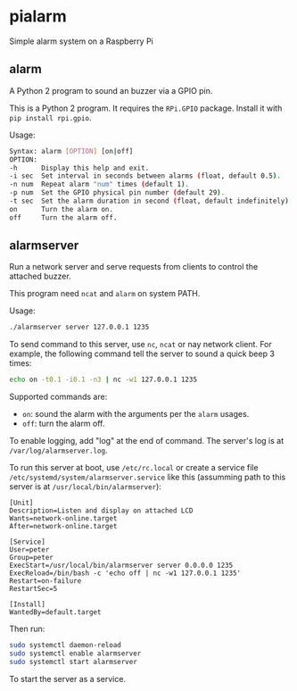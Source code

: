# pialarm
Simple alarm system on a Raspberry Pi

## alarm

A Python 2 program to sound an buzzer via a GPIO pin.

This is a Python 2 program. It requires the `RPi.GPIO` package. Install it with `pip install rpi.gpio`.

Usage: 

```sh
Syntax: alarm [OPTION] [on|off]
OPTION:
-h      Display this help and exit.
-i sec  Set interval in seconds between alarms (float, default 0.5).
-n num  Repeat alarm "num" times (default 1).
-p num  Set the GPIO physical pin number (default 29).
-t sec  Set the alarm duration in second (float, default indefinitely).
on      Turn the alarm on.
off     Turn the alarm off.
```

## alarmserver

Run a network server and serve requests from clients to control the attached buzzer.

This program need `ncat` and `alarm` on system PATH.

Usage:

```sh
./alarmserver server 127.0.0.1 1235
```

To send command to this server, use `nc`, `ncat` or nay network client. For example, the following command tell the server to sound a quick beep 3 times:

```sh
echo on -t0.1 -i0.1 -n3 | nc -w1 127.0.0.1 1235
```

Supported commands are:

- `on`: sound the alarm with the arguments per the `alarm` usages.
- `off`: turn the alarm off.

To enable logging, add "log" at the end of command. The server's log is at `/var/log/alarmserver.log`.

To run this server at boot, use `/etc/rc.local` or create a service file `/etc/systemd/system/alarmserver.service` like this (assumming path to this server is at `/usr/local/bin/alarmserver`):

```systemd
[Unit]
Description=Listen and display on attached LCD
Wants=network-online.target
After=network-online.target

[Service]
User=peter
Group=peter
ExecStart=/usr/local/bin/alarmserver server 0.0.0.0 1235
ExecReload=/bin/bash -c 'echo off | nc -w1 127.0.0.1 1235'
Restart=on-failure
RestartSec=5

[Install]
WantedBy=default.target
```

Then run:

```sh
sudo systemctl daemon-reload
sudo systemctl enable alarmserver
sudo systemctl start alarmserver
```

To start the server as a service.

